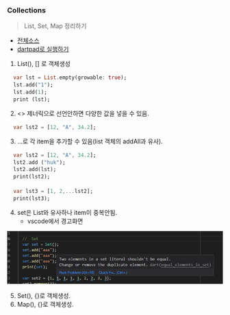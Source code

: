 ### Collections
> List, Set, Map 정리하기 

- [전체소스](collections.dart)
- [dartpad로 실행하기](https://dartpad.dev/4f433b17a17c1e903c60f6d2f09bbf4c)


1. List(), [] 로 객체생성
~~~dart
  var lst = List.empty(growable: true);
  lst.add("1");
  lst.add(1);
  print (lst);
~~~
2. <> 제너릭으로 선언안하면 다양한 값을 넣을 수 있음.
~~~dart
  var lst2 = [12, "A", 34.2];
~~~
3. ...로 각 item을 추가할 수 있음(list 객체의 addAll과 유사).
~~~dart
  var lst2 = [12, "A", 34.2];
  lst2.add ("huk");
  lst2.add(lst);
  print(lst2);
  
  var lst3 = [1, 2,...lst2];
  print(lst3);
~~~

4. set은 List와 유사하나 item이 중복안됨.
    - vscode에서 경고화면
    
![](images/1.jpg)



5. Set(), {}로 객체생성.
6. Map(), {}로 객체생성.